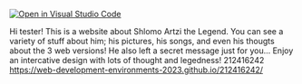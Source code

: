 [![Open in Visual Studio Code](https://classroom.github.com/assets/open-in-vscode-c66648af7eb3fe8bc4f294546bfd86ef473780cde1dea487d3c4ff354943c9ae.svg)](https://classroom.github.com/online_ide?assignment_repo_id=10504631&assignment_repo_type=AssignmentRepo)

Hi tester!
This is a website about Shlomo Artzi the Legend.
You can see a variety of stuff about him; his pictures, his songs, and even his thougts about the 3 web versions!
He also left a secret message just for you...
Enjoy an intercative design with lots of thought and legedness!
212416242
https://web-development-environments-2023.github.io/212416242/
